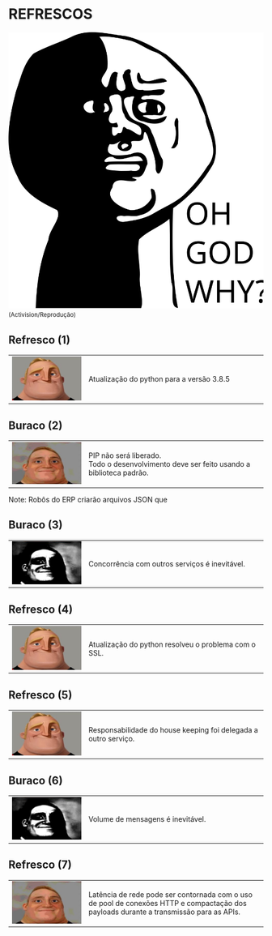 # REFRESCOS

<img src="assets/oh-god-why.svg" height="50%"/><br/>
<small>(Activision/Reprodução)</small>


## Refresco (1)

<table>
<tr><td width="30%"><img src="assets/mri-0.png" /></td>
<td>Atualização do python para a versão 3.8.5</td></tr></table>


## Buraco (2)

<table>
<tr><td width="30%"><img src="assets/mri-1.png" /></td>
<td>PIP não será liberado.<br/>
Todo o desenvolvimento deve ser feito usando a biblioteca padrão.</td>
</td></tr></table>

Note: Robôs do ERP criarão arquivos JSON que


## Buraco (3)

<table>
<tr><td width="30%"><img src="assets/mri-2.png" /></td>
<td>Concorrência com outros serviços é inevitável.</td></tr></table>


## Refresco (4)

<table>
<tr><td width="30%"><img src="assets/mri-0.png" /></td>
<td>Atualização do python resolveu o problema com o SSL.</td></tr></table>


## Refresco (5)

<table>
<tr><td width="30%"><img src="assets/mri-0.png" /></td>
<td>Responsabilidade do house keeping foi delegada a outro serviço.</td></tr></table>


## Buraco (6)

<table>
<tr><td width="30%"><img src="assets/mri-2.png" /></td>
<td>Volume de mensagens é inevitável.</td></tr></table>


## Refresco (7)

<table>
<tr><td width="30%"><img src="assets/mri-1.png" /></td>
<td>Latência de rede pode ser contornada com o uso de pool de conexões HTTP e compactação dos payloads durante a transmissão para as APIs.</td></tr></table>